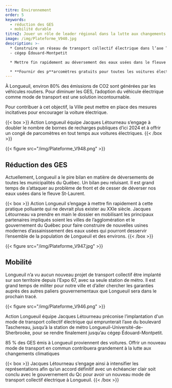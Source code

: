 ```yaml
---
titre: Environnement
order: 5
keywords:
  - réduction des GES
  - mobilité durable
titre2: Jouer un rôle de leader régional dans la lutte aux changements climatiques
image: /img/Plateforme_V940.jpg
description: >-
  * Construire un réseau de transport collectif électrique dans l’axe Taschereau
  - cégep Édouard-Montpetit

  * Mettre fin rapidement au déversement des eaux usées dans le fleuve avec des nouvelles infrastructures fiables

  * **Fournir des p**arcomètres gratuits pour toutes les voitures électriques et doubler le nombre de bornes de recharges publiques
---
```

À Longueuil, environ 80% des émissions de CO2 sont générées par les véhicules routiers. Pour diminuer les GES, l’adoption du véhicule électrique comme mode de transport est une solution incontournable.

Pour contribuer à cet objectif, la Ville peut mettre en place des mesures incitatives pour encourager la voiture électrique.

{{< box >}}
Action Longueuil équipe Jacques  Létourneau  s’engage à  doubler le nombre de bornes de recharges publiques d’ici 2024 et à offrir un congé de parcomètres en tout temps aux voitures électriques.
{{< /box >}}

{{< figure src="/img/Plateforme_V948.png" >}}

## Réduction des GES

Actuellement, Longueuil a le pire bilan en matière de déversements de toutes les municipalités du Québec. Un bilan peu reluisant. Il est grand temps de s’attaquer au problème de front et de cesser de déverser nos eaux usées dans le fleuve St-Laurent.

{{< box >}}
Action Longueuil s’engage à mettre fin rapidement à cette pratique polluante qui ne devrait plus exister au XXIe siècle. Jacques  Létourneau  va prendre en main le dossier en mobilisant les principaux partenaires impliqués soient les villes de l’agglomération et le gouvernement du Québec pour faire construire de nouvelles usines modernes d’assainissement des eaux usées qui pourront desservir l’ensemble de la population de Longueuil et des environs.
{{< /box >}}

{{< figure src="/img/Plateforme_V947.jpg" >}}

## Mobilité

Longueuil n’a vu aucun nouveau projet de transport collectif être implanté sur son territoire depuis l’Expo 67, avec sa seule station de métro. Il est grand temps de militer pour notre ville et d’aller chercher les garanties auprès des autres paliers gouvernementaux que Longueuil sera dans le prochain tracé.

{{< figure src="/img/Plateforme_V946.png" >}}

Action Longueuil équipe Jacques Létourneau préconise l’implantation d'un mode de transport collectif électrique qui emprunterait l’axe du boulevard Taschereau, jusqu’à la station de métro Longueuil-Université-de-Sherbrooke, pour se rendre finalement jusqu’au cégep Édouard-Montpetit.

85 % des GES émis à Longueuil proviennent des voitures. Offrir un nouveau mode de transport en commun contribuera grandement à la lutte aux changements climatiques

{{< box >}}
Jacques  Létourneau  s’engage ainsi à intensifier les représentations afin qu’un accord définitif avec un échéancier clair soit conclu avec le gouvernement du  Qc  pour avoir un nouveau mode de transport collectif électrique à Longueuil.
{{< /box >}}